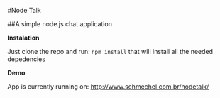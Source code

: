 #Node Talk

##A simple node.js chat application

**Instalation**

Just clone the repo and run: 
`npm install`
that will install all the needed depedencies

**Demo**

App is currently running on: http://www.schmechel.com.br/nodetalk/
